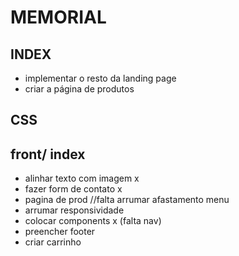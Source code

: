 # MEMORIAL

## INDEX
* implementar o resto da landing page
* criar a página de produtos 

## CSS



## front/ index
* alinhar texto com imagem x
* fazer form de contato x
* pagina de prod //falta arrumar afastamento menu
* arrumar responsividade
* colocar components x (falta nav)
* preencher footer
* criar carrinho
